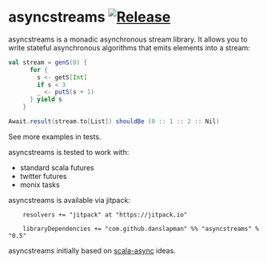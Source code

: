 asyncstreams [![Release](https://jitpack.io/v/danslapman/asyncstreams.svg)](https://jitpack.io/#danslapman/asyncstreams)
=========

asyncstreams is a monadic asynchronous stream library. It allows you to write stateful asynchronous algorithms
that emits elements into a stream:

```scala
val stream = genS(0) {
      for {
        s <- getS[Int]
        if s < 3
        _ <- putS(s + 1)
      } yield s
    }

Await.result(stream.to[List]) shouldBe (0 :: 1 :: 2 :: Nil)
```

See more examples in tests.

asyncstreams is tested to work with:
- standard scala futures
- twitter futures
- monix tasks

asyncstreams is available via jitpack:

```
    resolvers += "jitpack" at "https://jitpack.io"

    libraryDependencies += "com.github.danslapman" %% "asyncstreams" % "0.5"
```

asyncstreams initially based on [scala-async](https://github.com/iboltaev/scala-async) ideas.